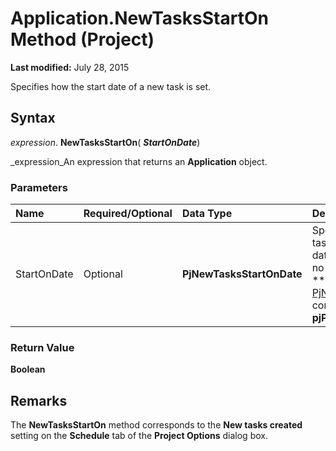 
# Application.NewTasksStartOn Method (Project)

 **Last modified:** July 28, 2015

Specifies how the start date of a new task is set.

## Syntax

 _expression_. **NewTasksStartOn**( **_StartOnDate_**)

 _expression_An expression that returns an  **Application** object.


### Parameters



|**Name**|**Required/Optional**|**Data Type**|**Description**|
|:-----|:-----|:-----|:-----|
|StartOnDate|Optional| **PjNewTasksStartOnDate**|Specifies whether new tasks start on the project date, the current date, or no date. Can be one of the  ** [PjNewTasksStartOnDate](d2f48f35-3783-168e-9d54-d7287203c1b0.md)** constants. The default is **pjProjectDate**.|

### Return Value

 **Boolean**


## Remarks

The  **NewTasksStartOn** method corresponds to the **New tasks created** setting on the **Schedule** tab of the **Project Options** dialog box.


